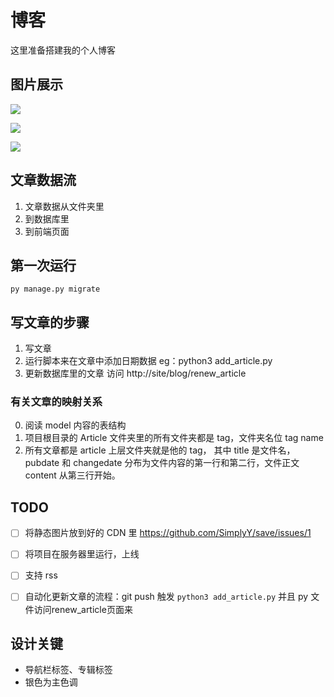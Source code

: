 # 博客
这里准备搭建我的个人博客

## 图片展示
![](https://cloud.githubusercontent.com/assets/8455579/9835395/89daff1c-5a1b-11e5-89ab-162d2445f952.png)

![](https://cloud.githubusercontent.com/assets/8455579/9835391/740e3262-5a1b-11e5-83c9-d3d657cab562.gif)

![](http://7xkpdt.com1.z0.glb.clouddn.com/15-8-4/25566477.jpg?attname=&e=1442212641&token=B7AYfxUfqmERZ1et2qdFSOajI17arpp4gDUn1NdV:X81WNhZpZZ8R-_jjOxelUIu3nGM)

## 文章数据流
1. 文章数据从文件夹里
2. 到数据库里
3. 到前端页面

## 第一次运行
```
py manage.py migrate

```


## 写文章的步骤
1. 写文章
2. 运行脚本来在文章中添加日期数据 eg：python3 add_article.py
3. 更新数据库里的文章 访问 http://site/blog/renew_article

### 有关文章的映射关系
0. 阅读 model 内容的表结构
1. 项目根目录的 Article 文件夹里的所有文件夹都是 tag，文件夹名位 tag name
2. 所有文章都是 article 上层文件夹就是他的 tag， 其中 title 是文件名， pubdate 和 changedate 分布为文件内容的第一行和第二行，文件正文 content 从第三行开始。

## TODO
- [ ] 将静态图片放到好的 CDN 里 https://github.com/SimplyY/save/issues/1
- [ ] 将项目在服务器里运行，上线
- [ ] 支持 rss
- [ ] 自动化更新文章的流程：git push 触发 `python3 add_article.py` 并且 py 文件访问renew_article页面来


## 设计关键
- 导航栏标签、专辑标签
- 银色为主色调
